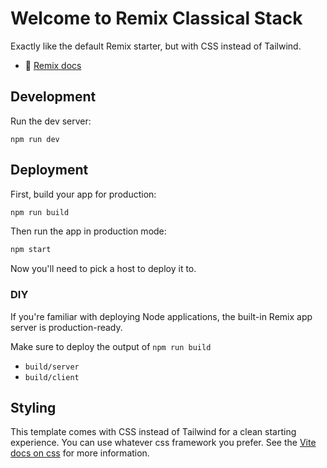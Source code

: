 # Welcome to Remix Classical Stack

Exactly like the default Remix starter, but with CSS instead of Tailwind.

- 📖 [Remix docs](https://remix.run/docs)

## Development

Run the dev server:

```shellscript
npm run dev
```

## Deployment

First, build your app for production:

```sh
npm run build
```

Then run the app in production mode:

```sh
npm start
```

Now you'll need to pick a host to deploy it to.

### DIY

If you're familiar with deploying Node applications, the built-in Remix app server is production-ready.

Make sure to deploy the output of `npm run build`

- `build/server`
- `build/client`

## Styling

This template comes with CSS instead of Tailwind for a clean starting experience. You can use whatever css framework you prefer. See the [Vite docs on css](https://vitejs.dev/guide/features.html#css) for more information.

